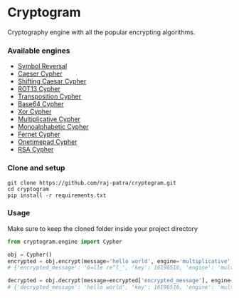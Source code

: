 # Cryptogram
Cryptography engine with all the popular encrypting algorithms.

### Available engines
* [Symbol Reversal](http://www.google.com?query=how%20to%20reverse%20string)
* [Caeser Cypher](https://en.wikipedia.org/wiki/Caesar_cipher)
* [Shifting Caesar Cypher](https://en.wikipedia.org/wiki/Caesar_cipher)
* [ROT13 Cypher](https://en.wikipedia.org/wiki/ROT13)
* [Transposition Cypher](https://en.wikipedia.org/wiki/Transposition_cipher)
* [Base64 Cypher](https://en.wikipedia.org/wiki/Base64)
* [Xor Cypher](https://en.wikipedia.org/wiki/XOR_cipher)
* [Multiplicative Cypher](https://www.tutorialspoint.com/cryptography_with_python/cryptography_with_python_multiplicative_cipher.htm)
* [Monoalphabetic Cypher](https://en.wikipedia.org/wiki/Substitution_cipher)
* [Fernet Cypher](https://en.wikipedia.org/wiki/Symmetric-key_algorithm)
* [Onetimepad Cypher](https://en.wikipedia.org/wiki/One-time_pad)
* [RSA Cypher](https://en.wikipedia.org/wiki/RSA_(cryptosystem))

### Clone and setup
```
git clone https://github.com/raj-patra/cryptogram.git
cd cryptogram
pip install -r requirements.txt
```

### Usage
Make sure to keep the cloned folder inside your project directory
```python
from cryptogram.engine import Cypher

obj = Cypher()
encrypted = obj.encrypt(message='hello world', engine='multiplicative',  key=16196516)
# {'encrypted_message': '6=lle re^l_', 'key': 16196516, 'engine': 'multiplicative'}

decrypted = obj.decrypt(message=encrypted['encrypted_message'], engine=encrypted['engine'], key=encrypted['key'])
# {'decrypted_message': 'hello world', 'key': 16196516, 'engine': 'multiplicative'}

```